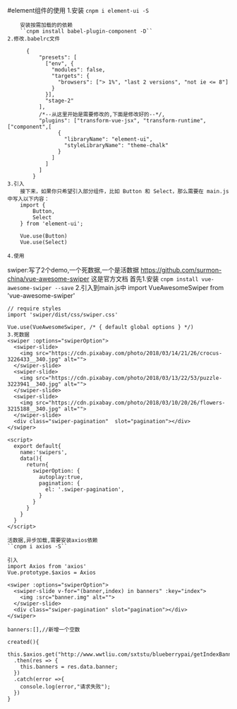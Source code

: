 #element组件的使用
    1.安装
        ``cnpm i element-ui -S``

        安装按需加载的的依赖
        ``cnpm install babel-plugin-component -D``
    2.修改.babelrc文件

          {
              "presets": [
                ["env", {
                  "modules": false,
                  "targets": {
                    "browsers": ["> 1%", "last 2 versions", "not ie <= 8"]
                  }
                }],
                "stage-2"
              ],
              /*--从这里开始是需要修改的,下面是修改好的--*/,
              "plugins": ["transform-vue-jsx", "transform-runtime",["component",[
                    {
                      "libraryName": "element-ui",
                      "styleLibraryName": "theme-chalk"
                    }
                  ]
                ]
              ]
            }
    3.引入
        接下来，如果你只希望引入部分组件，比如 Button 和 Select，那么需要在 main.js 中写入以下内容：
        import { 
            Button,
            Select
        } from 'element-ui';

        Vue.use(Button)
        Vue.use(Select)
    
    4.使用

swiper:写了2个demo,一个死数据,一个是活数据
https://github.com/surmon-china/vue-awesome-swiper
这是官方文档
首先1.安装
    ``cnpm install vue-awesome-swiper --save``
    2.引入到main.js中
    import VueAwesomeSwiper from 'vue-awesome-swiper'

    // require styles
    import 'swiper/dist/css/swiper.css'

    Vue.use(VueAwesomeSwiper, /* { default global options } */)
    3.死数据
    <swiper :options="swiperOption">
      <swiper-slide>
        <img src="https://cdn.pixabay.com/photo/2018/03/14/21/26/crocus-3226433__340.jpg" alt="">
      </swiper-slide>
      <swiper-slide>
        <img src="https://cdn.pixabay.com/photo/2018/03/13/22/53/puzzle-3223941__340.jpg" alt="">
      </swiper-slide>
      <swiper-slide>
        <img src="https://cdn.pixabay.com/photo/2018/03/10/20/26/flowers-3215188__340.jpg" alt="">
      </swiper-slide>  
      <div class="swiper-pagination"  slot="pagination"></div>  
    </swiper>

    <script>
      export default{
        name:'swipers',
        data(){
          return{
            swiperOption: {
              autoplay:true,
              pagination: {
                el: '.swiper-pagination',
              }
            }
          }
        }
      }
    </script>

    活数据,异步加载,需要安装axios依赖
    ``cnpm i axios -S``

    引入
    import Axios from 'axios'
    Vue.prototype.$axios = Axios

    <swiper :options="swiperOption">
      <swiper-slide v-for="(banner,index) in banners" :key="index">
        <img :src="banner.img" alt="">
      </swiper-slide>
      <div class="swiper-pagination" slot="pagination"></div>
    </swiper>

    banners:[],//新增一个空数

    created(){
      this.$axios.get("http://www.wwtliu.com/sxtstu/blueberrypai/getIndexBanner.php")
      .then(res => {
        this.banners = res.data.banner;
      })
      .catch(error =>{
        console.log(error,"请求失败");
      })
    }